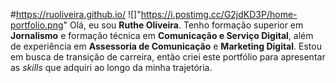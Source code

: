 #https://ruoliveira.github.io/
![]"https://i.postimg.cc/G2jdKD3P/home-portfolio.png"
Olá, eu sou <strong>Ruthe Oliveira</strong>.
Tenho formação superior em <strong>Jornalismo</strong> e formação técnica em <strong>Comunicação e Serviço Digital</strong>, além de experiência em <strong>Assessoria de Comunicação</strong> e <strong>Marketing Digital</strong>.
Estou em busca de transição de carreira, então criei este portfólio para apresentar as <i>skills</i> que adquiri ao longo da minha trajetória.
